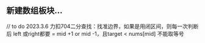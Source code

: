 ## 新建数组板块...
// to do 
2023.3.6   力扣704二分查找：找准边界，如果是用闭区间，则每一次判断后
left 或right都要 = mid +1 or mid -1，且target < nums[mid] 不能取等号
